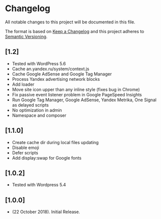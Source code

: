 # Changelog
All notable changes to this project will be documented in this file.

The format is based on [Keep a Changelog](http://keepachangelog.com/)
and this project adheres to [Semantic Versioning](http://semver.org/).

## [1.2]
* Tested with WordPress 5.6
* Cache an.yandex.ru/system/context.js
* Cache Google AdSense and Google Tag Manager
* Process Yandex advertising network blocks
* Add loader
* Move site icon upper than any inline style (fixes bug in Chrome)
* Fix passive event listener problem in Google PageSpeed Insights
* Run Google Tag Manager, Google AdSense, Yandex Metrika, One Signal as delayed scripts
* No optimization in admin
* Namespace and composer

## [1.1.0]
* Create cache dir during local files updating
* Disable emoji
* Defer scripts
* Add display:swap for Google fonts

## [1.0.2]
* Tested with Wordpress 5.4

## [1.0.0]
* (22 October 2018). Initial Release.
